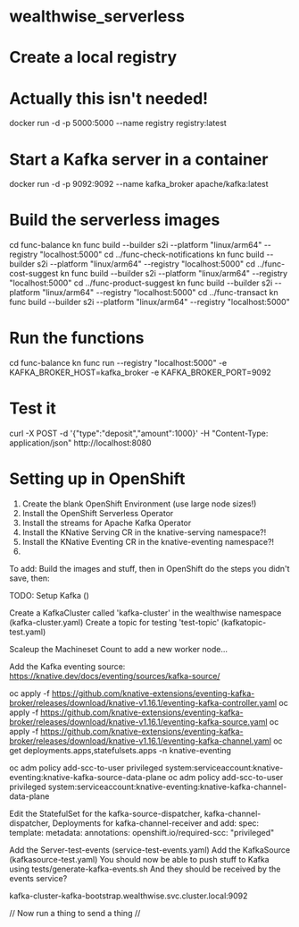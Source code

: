# wealthwise_serverless

# Create a local registry
# Actually this isn't needed!
docker run -d -p 5000:5000 --name registry registry:latest

# Start a Kafka server in a container
docker run -d -p 9092:9092 --name kafka_broker apache/kafka:latest


# Build the serverless images
cd func-balance
kn func build --builder s2i --platform "linux/arm64" --registry "localhost:5000"
cd ../func-check-notifications
kn func build --builder s2i --platform "linux/arm64" --registry "localhost:5000"
cd ../func-cost-suggest
kn func build --builder s2i --platform "linux/arm64" --registry "localhost:5000"
cd ../func-product-suggest
kn func build --builder s2i --platform "linux/arm64" --registry "localhost:5000"
cd ../func-transact
kn func build --builder s2i --platform "linux/arm64" --registry "localhost:5000"

# Run the functions
cd func-balance
kn func run --registry "localhost:5000" -e KAFKA_BROKER_HOST=kafka_broker -e KAFKA_BROKER_PORT=9092

# Test it
curl -X POST -d '{"type":"deposit","amount":1000}' -H "Content-Type: application/json" http://localhost:8080




# Setting up in OpenShift
1) Create the blank OpenShift Environment (use large node sizes!)
2) Install the OpenShift Serverless Operator
3) Install the streams for Apache Kafka Operator
4) Install the KNative Serving CR in the knative-serving namespace?!
5) Install the KNative Eventing CR in the knative-eventing namespace?!
6) 

To add:
Build the images and stuff, then in OpenShift do the steps you didn't save, then:

TODO: Setup Kafka ()

Create a KafkaCluster called 'kafka-cluster' in the wealthwise namespace    (kafka-cluster.yaml)
Create a topic for testing 'test-topic' (kafkatopic-test.yaml)



Scaleup the Machineset Count to add a new worker node...

Add the Kafka eventing source:
https://knative.dev/docs/eventing/sources/kafka-source/

oc apply -f https://github.com/knative-extensions/eventing-kafka-broker/releases/download/knative-v1.16.1/eventing-kafka-controller.yaml
oc apply -f https://github.com/knative-extensions/eventing-kafka-broker/releases/download/knative-v1.16.1/eventing-kafka-source.yaml
oc apply -f https://github.com/knative-extensions/eventing-kafka-broker/releases/download/knative-v1.16.1/eventing-kafka-channel.yaml
oc get deployments.apps,statefulsets.apps -n knative-eventing

oc adm policy add-scc-to-user privileged system:serviceaccount:knative-eventing:knative-kafka-source-data-plane
oc adm policy add-scc-to-user privileged system:serviceaccount:knative-eventing:knative-kafka-channel-data-plane

Edit the StatefulSet for the kafka-source-dispatcher, kafka-channel-dispatcher, Deployments for kafka-channel-receiver and add:
spec:
    template:
        metadata:
            annotations:
                openshift.io/required-scc: "privileged"



Add the Server-test-events (service-test-events.yaml)
Add the KafkaSource (kafkasource-test.yaml)
You should now be able to push stuff to Kafka using tests/generate-kafka-events.sh
And they should be received by the events service?

kafka-cluster-kafka-bootstrap.wealthwise.svc.cluster.local:9092


// Now run a thing to send a thing
// 